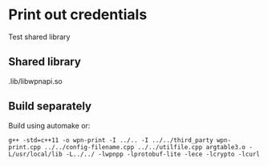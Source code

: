 # Print out credentials

Test shared library

## Shared library

.lib/libwpnapi.so

## Build separately

Build using automake or:
```
g++ -std=c++11 -o wpn-print -I ../.. -I ../../third_party wpn-print.cpp ../../config-filename.cpp ../../utilfile.cpp argtable3.o -L/usr/local/lib -L../../ -lwpnpp -lprotobuf-lite -lece -lcrypto -lcurl
```

